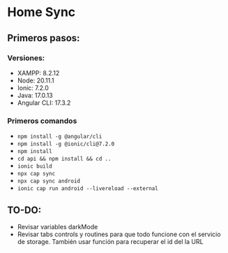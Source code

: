 # Home Sync
## Primeros pasos:
### Versiones:
* XAMPP: 8.2.12
* Node: 20.11.1
* Ionic: 7.2.0
* Java: 17.0.13
* Angular CLI: 17.3.2

### Primeros comandos
* `npm install -g @angular/cli`
* `npm install -g @ionic/cli@7.2.0`
* `npm install`
* `cd api && npm install && cd ..`
* `ionic build`
* `npx cap sync`
* `npx cap sync android`
* `ionic cap run android --livereload --external`

## TO-DO:
* Revisar variables darkMode
* Revisar tabs controls y routines para que todo funcione con el servicio de storage. También usar función para recuperar el id del la URL